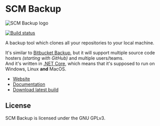 # SCM Backup

![SCM Backup logo](https://raw.githubusercontent.com/christianspecht/scm-backup/master/img/logo128x128.png)

[![Build status](https://ci.appveyor.com/api/projects/status/a28uyjw91iim9wv9?svg=true)](https://ci.appveyor.com/project/ChristianSpecht/scm-backup)

A backup tool which clones all your repositories to your local machine.

It's similar to [Bitbucket Backup](http://christianspecht.de/bitbucket-backup/), but it will support multiple source code hosters *(starting with GitHub)* and multiple users/teams.  
And it's written in [.NET Core](https://dotnet.github.io/), which means that it's supposed to run on Windows, Linux **and** MacOS.


- [Website](http://scm-backup.org)
- [Documentation](http://docs.scm-backup.org)
- [Download latest build](https://ci.appveyor.com/project/ChristianSpecht/scm-backup/build/artifacts)


## License

SCM Backup is licensed under the GNU GPLv3. 